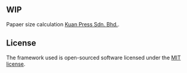## WIP

Papaer size calculation [Kuan Press Sdn. Bhd.](https://www.kuanpress.com.my/).

## License

The framework used is open-sourced software licensed under the [MIT license](https://opensource.org/licenses/MIT).

